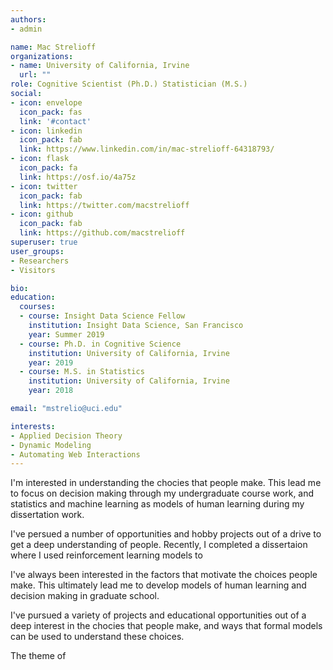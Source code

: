 ```yaml
---
authors:
- admin

name: Mac Strelioff
organizations:
- name: University of California, Irvine
  url: ""
role: Cognitive Scientist (Ph.D.) Statistician (M.S.)
social:
- icon: envelope
  icon_pack: fas
  link: '#contact'
- icon: linkedin
  icon_pack: fab
  link: https://www.linkedin.com/in/mac-strelioff-64318793/
- icon: flask
  icon_pack: fa
  link: https://osf.io/4a75z
- icon: twitter
  icon_pack: fab
  link: https://twitter.com/macstrelioff
- icon: github
  icon_pack: fab
  link: https://github.com/macstrelioff
superuser: true
user_groups:
- Researchers
- Visitors

bio: 
education:
  courses:
  - course: Insight Data Science Fellow
    institution: Insight Data Science, San Francisco
    year: Summer 2019
  - course: Ph.D. in Cognitive Science
    institution: University of California, Irvine
    year: 2019
  - course: M.S. in Statistics
    institution: University of California, Irvine
    year: 2018

email: "mstrelio@uci.edu"

interests:
- Applied Decision Theory
- Dynamic Modeling
- Automating Web Interactions
---
```


<!---
test
--->

I'm interested in understanding the chocies that people make. This lead me to focus on decision making through my undergraduate course work, and statistics and machine learning as models of human learning during my dissertation work. 


I've persued a number of opportunities and hobby projects out of a drive to get a deep understanding of people. Recently, I completed a dissertaion where I used reinforcement learning models to 

I've always been interested in the factors that motivate the choices people make. This ultimately lead me to develop models of human learning and decision making in graduate school. 

I've pursued a variety of projects and educational opportunities out of a deep interest in the chocies that people make, and ways that formal models can be used to understand these choices. 

The theme of 





